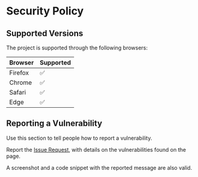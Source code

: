 # Security Policy

## Supported Versions

The project is supported through the following browsers:

| Browser | Supported          |
| ------- | ------------------ |
| Firefox | :white_check_mark: |
| Chrome  | :white_check_mark: |
| Safari  | :white_check_mark: |
| Edge    | :white_check_mark: |

## Reporting a Vulnerability

Use this section to tell people how to report a vulnerability.

Report the [Issue Request](https://github.com/clcmo/web/issues/new?assignees=&labels=&template=bug_report.md&title=), with details on the vulnerabilities found on the page.

A screenshot and a code snippet with the reported message are also valid.
